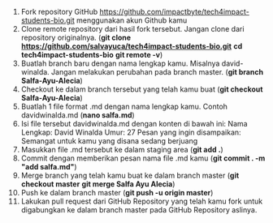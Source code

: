 1. Fork repository GitHub https://github.com/impactbyte/tech4impact-students-bio.git menggunakan akun Github kamu
2. Clone remote repository dari hasil fork tersebut. Jangan clone dari repository originalnya.
    (__git clone https://github.com/salvayuca/tech4impact-students-bio.git__
    __cd tech4impact-students-bio__
    __git remote -v__)
3. Buatlah branch baru dengan nama lengkap kamu. Misalnya david-winalda. Jangan melakukan perubahan pada branch master.
    (__git branch Salfa-Ayu-Alecia__)
4. Checkout ke dalam branch tersebut yang telah kamu buat
    (__git checkout Salfa-Ayu-Alecia__)
5. Buatlah 1 file format .md dengan nama lengkap kamu. Contoh davidwinalda.md
    (__nano salfa.md__)
6. Isi file tersebut davidwinalda.md dengan konten di bawah ini:
    Nama Lengkap: David Winalda
    Umur: 27
    Pesan yang ingin disampaikan: Semangat untuk kamu yang disana sedang berjuang
7. Masukkan file .md tersebut ke dalam staging area
    (__git add .__)
8. Commit dengan memberikan pesan nama file .md kamu
    (__git commit . -m "add salfa.md"__)
9. Merge branch yang telah kamu buat ke dalam branch master
    (__git checkout master__
    __git merge Salfa Ayu Alecia__)
10. Push ke dalam branch master
    (__git push -u origin master__)
11. Lakukan pull request dari GitHub Repository yang telah kamu fork untuk digabungkan ke dalam branch master pada GitHub Repository aslinya.